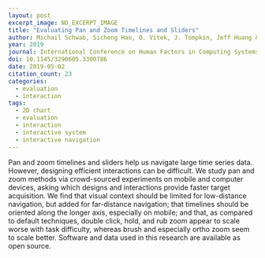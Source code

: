 ```yaml
---
layout: post
excerpt_image: NO_EXCERPT_IMAGE
title: "Evaluating Pan and Zoom Timelines and Sliders"
author: Michail Schwab, Sicheng Hao, O. Vitek, J. Tompkin, Jeff Huang & M. Borkin
year: 2019
journal: International Conference on Human Factors in Computing Systems
doi: 10.1145/3290605.3300786
date: 2019-05-02
citation_count: 23
categories:
  - evaluation
  - interaction
tags:
  - 2D chart
  - evaluation
  - interaction
  - interactive system
  - interactive navigation
---
```

Pan and zoom timelines and sliders help us navigate large time series data. However, designing efficient interactions can be difficult. We study pan and zoom methods via crowd-sourced experiments on mobile and computer devices, asking which designs and interactions provide faster target acquisition. We find that visual context should be limited for low-distance navigation, but added for far-distance navigation; that timelines should be oriented along the longer axis, especially on mobile; and that, as compared to default techniques, double click, hold, and rub zoom appear to scale worse with task difficulty, whereas brush and especially ortho zoom seem to scale better. Software and data used in this research are available as open source.
